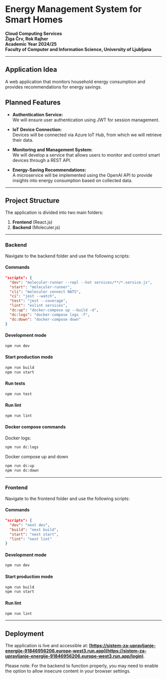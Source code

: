# Energy Management System for Smart Homes

**Cloud Computing Services**  
**Žiga Črv, Rok Rajher**  
**Academic Year 2024/25**  
**Faculty of Computer and Information Science, University of Ljubljana**

---

## Application Idea

A web application that monitors household energy consumption and provides recommendations for energy savings.

## Planned Features

- **Authentication Service:**  
  We will ensure user authentication using JWT for session management.

- **IoT Device Connection:**  
  Devices will be connected via Azure IoT Hub, from which we will retrieve their data.

- **Monitoring and Management System:**  
  We will develop a service that allows users to monitor and control smart devices through a REST API.

- **Energy-Saving Recommendations:**  
  A microservice will be implemented using the OpenAI API to provide insights into energy consumption based on collected data.

---

## Project Structure

The application is divided into two main folders:

1. **Frontend** (React.js)
2. **Backend** (Moleculer.js)

---

### Backend

Navigate to the backend folder and use the following scripts:

#### Commands

```json
"scripts": {
  "dev": "moleculer-runner --repl --hot services/**/*.service.js",
  "start": "moleculer-runner",
  "cli": "moleculer connect NATS",
  "ci": "jest --watch",
  "test": "jest --coverage",
  "lint": "eslint services",
  "dc:up": "docker-compose up --build -d",
  "dc:logs": "docker-compose logs -f",
  "dc:down": "docker-compose down"
}
```

#### Development mode

```bash
npm run dev
```

#### Start production mode

```bash
npm run build
npm run start
```

#### Run tests

```bash
npm run test
```

#### Run lint

```bash
npm run lint
```

#### Docker compose commands

Docker logs:

```bash
npm run dc:logs
```

Docker compose up and down

```bash
npm run dc:up
npm run dc:down
```

---

### Frontend

Navigate to the frontend folder and use the following scripts:

#### Commands

```json
"scripts": {
  "dev": "next dev",
  "build": "next build",
  "start": "next start",
  "lint": "next lint"
}
```

#### Development mode

```bash
npm run dev
```

#### Start production mode

```bash
npm run build
npm run start
```

#### Run lint

```bash
npm run lint
```

---

## Deployment

The application is live and accessible at: **[https://sistem-za-upravljanje-energije-91846956206.europe-west3.run.app](https://sistem-za-upravljanje-energije-91846956206.europe-west3.run.app/login)**.

Please note: For the backend to function properly, you may need to enable the option to allow insecure content in your browser settings.
